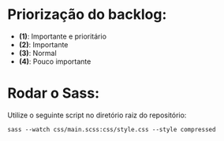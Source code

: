 # Priorização do backlog:
 - **(1)**: Importante e prioritário
 - **(2)**: Importante
 - **(3)**: Normal
 - **(4)**: Pouco importante

# Rodar o Sass:
Utilize o seguinte script no diretório raiz do repositório:
~~~
sass --watch css/main.scss:css/style.css --style compressed
~~~